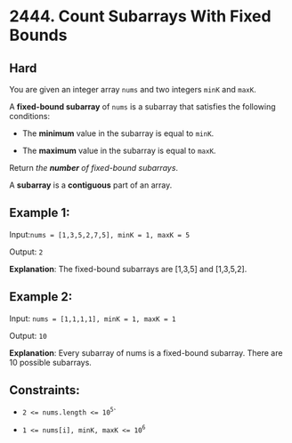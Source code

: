 # 2444. Count Subarrays With Fixed Bounds

## Hard

You are given an integer array `nums` and two integers `minK` and `maxK`.

A **fixed-bound subarray** of `nums` is a subarray that satisfies the following conditions:

- The **minimum** value in the subarray is equal to `minK`.

- The **maximum** value in the subarray is equal to `maxK`.

Return _the **number** of fixed-bound subarrays_.

A **subarray** is a **contiguous** part of an array.

## Example 1:

Input:`nums = [1,3,5,2,7,5], minK = 1, maxK = 5`

Output: `2`

**Explanation**: The fixed-bound subarrays are [1,3,5] and [1,3,5,2].

## Example 2:

Input: `nums = [1,1,1,1], minK = 1, maxK = 1`

Output: `10`

**Explanation**: Every subarray of nums is a fixed-bound subarray. There are 10 possible subarrays.

## Constraints:

- `2 <= nums.length <= 10`<sup>`5`</sup>`

- `1 <= nums[i], minK, maxK <= 10`<sup>`6`</sup>
